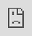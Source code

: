```yaml
---
marp: true
author: Julien Arino
title: : Livestock diseases - Introduction
description: Julien Arino - OMNI/RÉUNIS & MfPH course on One Health Modelling for Emerging Infectious Diseases - Livestock diseases - Introduction
theme: default
class: invert
math: mathjax
paginate: false
size: 4:3
---
```


<style>
  .theorem {
    text-align:justify;
    background-color:#16a085;
    border-radius:20px;
    padding:10px 20px 10px 20px;
    box-shadow: 0px 1px 5px #999;  margin-bottom: 10px;
  }
  .definition {
    text-align:justify;
    background-color:#ededde;
    border-radius:20px;
    padding:10px 20px 10px 20px;
    box-shadow: 0px 1px 5px #999;
    margin-bottom: 10px;
  }
  img[alt~="center"] {
    display: block;
    margin: 0 auto;
  }
</style>

<!-- backgroundColor: black -->
<!-- _backgroundImage: "linear-gradient(to top, #85110d, 1%, black)" -->
# <!--fit-->Livestock diseases - Introduction

27-31 March 2023 

Julien Arino ([julien.arino@umanitoba.ca](mailto:Julien.Arino@umanitoba.ca)) [![width:32px](https://raw.githubusercontent.com/julien-arino/omni-course/main/FIGS/GitHub-Mark-Light-64px.png)](https://github.com/julien-arino)

Department of Mathematics & Data Science Nexus
University of Manitoba*

<div style = "font-size:18px; margin-top:-10px; padding-bottom:30px;"></div>

Canadian Centre for Disease Modelling
NSERC-PHAC EID Modelling Consortium (CANMOD, MfPH, OMNI/RÉUNIS)

<div style = "text-align: justify; position: relative; bottom: -5%; font-size:20px;">
* The University of Manitoba campuses are located on original lands of Anishinaabeg, Cree, Oji-Cree, Dakota and Dene peoples, and on the homeland of the Métis Nation.</div>

---

# <!--fit-->Livestock diseases

Theme 2 in Part II of the OMNI/RÉUNIS course

<!--
---

# Bibliographic resources

- Charles Gerba. Chapter on [Environmentally Transmitted Pathogens](https://doi.org/10.1016/B978-0-12-370519-8.00022-5) in [Environmental Microbiology](https://doi.org/10.1016/B978-0-12-370519-8.X0001-6). Where applicable, I follow the same order
- CDC
- Wikipedia and linked resources
- Google Scholar

# Images sources

- Wikipedia, Google Image Search, papers...
- Note that some diagrams have weird colours: I am inverting them to have a black background...

-->

---

<!-- _backgroundImage: "radial-gradient(red,30%,black)" -->
# Outline
- Animal diseases, zoonoses and epizootics
- Diseases of livestock
- Examples (from local to global)
  - Scrapie
  - Hoof and mouth disease
  - Bovine tuberculosis
  - Avian influenza

---

<!-- _backgroundImage: "linear-gradient(to bottom, red, black)" -->
# <!--fit-->Animal diseases, zoonoses and epizootics

---

# Animal diseases

[WOAH](https://www.woah.org/en/what-we-do/animal-health-and-welfare/animal-diseases/) (World Organisation for Animal Health - changed May 2022 from former OIE) has **117 Listed diseases**, **several emerging diseases** and **additional important diseases** (not Listed) and **more than 50 wildlife diseases** which may have a serious impact on livestock health and public health and can adversely affect wildlife conservation

---

# Animal disease

From chatGPT (emphasis mine)

> An **animal disease** refers to *any illness*, *infection*, or *health condition* that *affects animals*, whether domesticated or wild. Animal diseases can be *caused by a wide range of agents* such as *viruses*, *bacteria*, *fungi*, *parasites*, and *toxins*. These diseases can affect various body systems, including respiratory, gastrointestinal, nervous, and immune systems, among others. Animal diseases can have significant impacts on animal health, welfare, and productivity, as well as on public health and the economy. Some examples of animal diseases include foot-and-mouth disease, bovine tuberculosis, brucellosis, and African swine fever, among many others

---

# Zoonoses

From the [CDC](https://www.cdc.gov/onehealth/basics/zoonotic-diseases.html) 

> caused by germs that spread between animals and people

From the [WHO](https://www.who.int/news-room/fact-sheets/detail/zoonoses)

> infectious disease that has jumped from a non-human animal to humans. Zoonotic pathogens may be bacterial, viral or parasitic, or may involve unconventional agents and can spread to humans through direct contact or through food, water or the environment

---

Continuing with [WHO](https://www.who.int/news-room/fact-sheets/detail/zoonoses)

> [zoonoses] represent a major public health problem around the world due to our close relationship with animals in agriculture, as companions and in the natural environment. Zoonoses can also cause disruptions in the production and trade of animal products for food and other usess

---

From ChatGPT (emphasis mine)

> A **zoonosis**, also known as **zoonotic disease**, is an *infectious disease* that can be *transmitted from animals to humans*, either *directly or indirectly*. These diseases can be caused by *viruses, bacteria, parasites*, and *fungi*, and can be *transmitted through various routes* such as bites, scratches, consumption of contaminated food or water, inhalation of droplets, or contact with infected bodily fluids. Some well-known zoonotic diseases include rabies, Lyme disease, salmonellosis, and avian influenza. Zoonoses can pose significant public health challenges as they can potentially lead to widespread outbreaks and pandemics

---

![bg contain invert](https://www.cdc.gov/onehealth/images/zoonotic-diseases-spread-between-animals-and-people.jpg)

---

“Taylor et al. (2001) documented that 61% of all human pathogens are zoonotic. And of the 175 newly emerging pathogens in humans, 75% are listed as zoonotic … However, it is also important to remember that some diseases affect animals only, often with economic, environmental and/or societal implications.” – Bender et al., [Recent Animal Disease Outbreaks and their Impact on Human Populations](https://doi.org/10.1300/j096v11n01_02). 2006: 133

---

# Epizootics

---

> **Epizooty** refers to a **sudden outbreak** or occurrence of a **highly contagious and widespread disease** affecting animals in a **particular geographic area or population**. It is essentially an animal equivalent of an epidemic. Epizooties are caused by a variety of infectious agents such as bacteria, viruses, fungi, and parasites, and can affect various animal species, including livestock, poultry, wildlife, and companion animals. Epizooties can cause significant economic losses in the affected areas, as they can lead to massive mortalities, reduced productivity, trade restrictions, and increased costs for disease control measures. Some examples of epizooties include avian influenza, foot-and-mouth disease, and African swine fever

---

<!-- _backgroundImage: "linear-gradient(to bottom, red, black)" -->
# <!--fit-->Diseases of livestock

---

# Important for several reasons

- Economic consequences
- Consequences on food availability
- Transmission to humans

See, e.g., [this report](https://bulletin.woah.org/?panorama=05-1-02-2021-1_tt) (and [here](https://doi.org/10.20506/TT.2551))

---

![bg contain invert](../FIGS/impact-of-zoonoses.png)

---

![bg contain invert](../FIGS/avg-monthly-cost-disease-outbreak.png)

---

[AI](https://inspection.canada.ca/animal-health/terrestrial-animals/diseases/reportable/avian-influenza/eng/1323990856863/1323991018946):  Avian influenza

[TSE](https://www.health.state.mn.us/diseases/tses/animal.html): Transmissible spongiform encephalopathies or prion diseases

[Q fever](https://www.cdc.gov/qfever/index.html): Q fever is a disease caused by the bacteria Coxiella burnetii

---

![bg contain](../FIGS/impact-trans-area-diseases-part1.png "https://www.fao.org/3/i5512e/i5512e.pdf")

---

![bg contain](../FIGS/impact-trans-area-diseases-part2.png "https://www.fao.org/3/i5512e/i5512e.pdf")

---

<!-- _backgroundImage: "linear-gradient(to bottom, red, black)" -->
# <!--fit-->Examples (from local to global)

---

In the following, we look at several diseases of livestock

All have potential global implications, but the scale of most transmission events ranges from local to global

---

<!-- _backgroundImage: "linear-gradient(to bottom, #071A4E, black)" -->
# <!--fit-->Example - Scrapie

---

![bg contain left:50%](../FIGS/17-Figure2.4-1.png "https://link.springer.com/chapter/10.1007/978-1-4614-5338-3_2")

# Scrapie

Transmissible spongiform encephalopathy (similar to BSE) of sheep and goats

Fatal degenerative disease affecting the nervous system

---

![bg contain left:50%](../FIGS/scrapies-signs-symptoms.png)

Name derived from one of the clinical signs of the condition: affected animals compulsively scrape off their fleeces against rocks, trees or fences

Other clinical signs include excessive lip smacking, altered gaits and convulsive collapse

---

<!-- _backgroundImage: "linear-gradient(to bottom, #071A4E, black)" -->
# <!--fit-->Example - Foot-and-mouth disease

## <!--fit-->($=$ hoof-and-mouth disease, $\neq$ hand-foot-and-mouth disease)

---

![bg contain left:40%](../FIGS/Electronmicrograph_of_the_foot-and-mouth_disease_virus.png)

# FMD-HMD
Severe, highly communicable **viral** disease of cattle and swine

Also affects sheep, goats, deer and other cloven-hoofed ruminants. Horses not affected

Elephants, hedgehogs and some rodents also susceptible but do not develop clinical signs of the disease

---

![bg contain left:60%](../FIGS/Foot_and_mouth_disease_in_mouth.jpg)

Fever and blister-like sores on the tongue and lips, in the mouth, on the teats and between the hooves

Many affected animals recover, but the disease leaves them weakened and debilitated

---

# <!--fit-->[2001 United Kingdom foot-and-mouth outbreak](https://en.wikipedia.org/wiki/2001_United_Kingdom_foot-and-mouth_outbreak)

- 2,000 cases of the disease in farms across most of the British countryside

- Over 6 million cows and sheep were killed to control the disease

- Ministry of Agriculture, Fisheries and Food (MAFF)adopted a policy of "contiguous cull" – all sheep within 3 kilometres (3,000 m) of known cases slaughtered

---

<!-- _backgroundImage: "linear-gradient(to bottom, #071A4E, black)" -->
# <!--fit-->Example - Bovine tuberculosis

---

![bg contain left:50%](../FIGS/images_large_10.1177_0300985812467472-fig1.jpeg "https://journals.sagepub.com/doi/10.1177/0300985812467472")

# <!--fit-->Bovine tuberculosis (bTB)

Chronic contagious bacterial disease of livestock and occasionally other species of mammals, resulting from infection with *Mycobacterium bovis* (*M. bovis*)

---

Bacteria may lie dormant in an infected animal for years without causing clinical signs or progressive disease symptoms

It can reactivate during periods of stress or in older animals

In countries with eradication programs, e.g., Canada, advanced disease is rare as most cases are detected at an early stage and few infections progress to clinical signs

---

![bg left:45%](../FIGS/img-5-small700.jpg)

Infected animals with progressive disease shed the bacteria in respiratory secretions and aerosols, feces, milk, and sometimes in urine, vaginal secretions, or semen

Movement of infected animals from one herd to another with subsequent extended close contact increases transmission risk

Where infected wildlife are a reservoir of disease, there is potential for transmission to livestock

---

![bg contain left:40%](../FIGS/GPW-Updated-CFIA-registration-list-HeaderImg_Artboard-1.3-scaled.jpg)
# <!--fit-->Bovine TB in Canada

Reportable disease, suspect cases must be reported to CFIA; CFIA conducts investigation to determine if the disease present

If bovine TB is confirmed, CFIA alerts provincial health department and implements strict disease eradication measures to eliminate the infection and prevent further spread to livestock, humans, and wildlife

---

# <!--fit-->Bovine TB control measures in Canada

- Implement a quarantine and restricting the movement of animals and equipment
- Humane destruction of all infected and susceptible exposed animals
- Cleaning and disinfection of infected premises and equipment
- Investigation and testing of all at-risk livestock herds which are epidemiologically associated with the infected premises (tracing)
- Testing livestock and wildlife within a surveillance zone surrounding the infected premises
- Testing any livestock herds that are re-stocked onto a premises where bovine TB was previously confirmed.

---

# [A global issue](http://dx.doi.org/10.20506/bull.2019.1.2912)

Forty-four percent of countries reported bovine tuberculosis (bTB) via the OIE World Animal Health Information System (WAHIS) between January 2017 and June 2018

Only a quarter of the affected countries were applying all the relevant control measures

---

![bg contain](../FIGS/3-1_map_ENG_72-1200x609.jpg)

---

![bg contain invert](../FIGS/prevalence-TB-bovine-subsahara.png)

---

![bg contain invert](../FIGS/prevalence-taux-apparent-TB-bovine-subsahara.png)

---

# [10 goals for zoonotic TB](https://www.woah.org/app/uploads/2021/03/roadmap-zoonotic-tb.pdf)

1. [Collect and report more complete and accurate data from human and animal populations](https://gbads.woah.org/)
2. Improve diagnosis in people
3. Address research gaps
4. Ensure safer food
5. Improve animal health
6. Reduce the risk to people
7. Increase awareness, engagement and collaboration
8. Develop policies and guidelines
9. Implement joint interventions
10. Advocate for investment

---

![bg contain](../FIGS/FAO-pastoralisme-au-Tchad.png)

---

<!-- _backgroundImage: "linear-gradient(to bottom, #071A4E, black)" -->
# <!--fit-->Example - Avian influenza

---

![bg contain left:40%](../FIGS/H1N1_navbox.jpg)

# Avian influenza

Caused by Influenza A virus

Adapted to birds but can also stably adapt and sustain P2P transmission

---

# <!--fit-->High pathogenicity avian influenza (HPAI)

- HPAI A virus subtype H5N1: emerging avian influenza virus causing global concern as a potential pandemic threat

- H5N1 has killed millions of poultry throughout Asia, Europe, and Africa

- Coexistence of human flu viruses and avian flu viruses (especially H5N1) will provide an opportunity for genetic material to be exchanged between species-specific viruses, possibly creating a new virulent influenza strain that is easily transmissible and lethal to humans

- CFR for humans with H5N1 is 60%

---

- AI global concern because it involves multiple bird species, both wild and livestock

- The thing with wild birds is that they fly... :)

---

![bg contain](../FIGS/Map-Boreal-Bird-Migrations.jpg)

<!-----

![bg contain](../FIGS/mm-birds3.jpg)
-->
---

![bg contain](../FIGS/e71b4510-a97b-4285-9675-1c2f4aaf4ad9.jpg)

---

![bg contain](../FIGS/Learn_CCSC_AK-Flyway-exhibit-hero.jpg)

---

![bg contain invert](../FIGS/AI-cases-animals1.png)

---

![bg contain invert](../FIGS/AI-cases-animals2.png)

---

![bg contain invert](../FIGS/AI-cases-animals3.png)

---

![bg contain invert](../FIGS/AI-cases-humans.png)

---

<div style="width:80%; height:100%">
  <iframe src="http://hpai.efsa.aus.vet/" style="position:absolute; top:0px; left:0px; 
  width:100%; height:100%; border: none; overflow: hidden;"></iframe>
</div>

---

![bg contain](https://agriculture.gouv.fr/sites/default/files/20220930%20IAHP%20ZRP%20et%20ZRD.jpg)

---

See (in French) [here](https://agriculture.gouv.fr/influenza-aviaire-la-situation-en-france):

- Epizooty from August 2021 to May 2022
- "À la mi-octobre 2022, environ 21,8 millions d'animaux (palmipèdes et volailles) avaient été abattus en France dans le cadre de la gestion de la crise (août 2021-mai 2022)"
- "À la date du 23 juin 2022, la France comptait 1 378 foyers d’influenza aviaire hautement pathogène (IAHP) en élevage, 72 cas en faune sauvage et 35 cas en basse-cours"